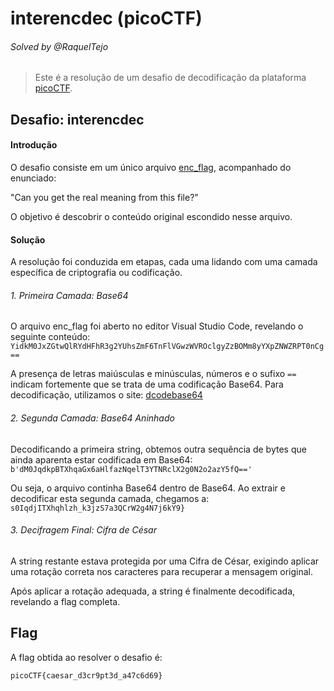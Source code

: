 # interencdec (picoCTF)  
###### Solved by @RaquelTejo
> Este é a resolução de um desafio de decodificação da plataforma [picoCTF](https://picoctf.org/).  

## Desafio: interencdec
#### Introdução  

O desafio consiste em um único arquivo [enc_flag](https://artifacts.picoctf.net/c_titan/108/enc_flag), acompanhado do enunciado:

"Can you get the real meaning from this file?"

O objetivo é descobrir o conteúdo original escondido nesse arquivo. 

 

#### Solução 

A resolução foi conduzida em etapas, cada uma lidando com uma camada específica de criptografia ou codificação.

###### 1. Primeira Camada: Base64

O arquivo enc_flag foi aberto no editor Visual Studio Code, revelando o seguinte conteúdo: `YidkM0JxZGtwQlRYdHFhR3g2YUhsZmF6TnFlVGwzWVROclgyZzBOMm8yYXpZNWZRPT0nCg==`

A presença de letras maiúsculas e minúsculas, números e o sufixo `==` indicam fortemente que se trata de uma codificação Base64.
Para decodificação, utilizamos o site: [dcodebase64](https://www.dcode.fr/code-base-64)
###### 2. Segunda Camada: Base64 Aninhado

Decodificando a primeira string, obtemos outra sequência de bytes que ainda aparenta estar codificada em Base64:
`b'dM0JqdkpBTXhqaGx6aHlfazNqelT3YTNRclX2g0N2o2azY5fQ=='`

Ou seja, o arquivo continha Base64 dentro de Base64. Ao extrair e decodificar esta segunda camada, chegamos a:
`s0IqdjITXhqhlzh_k3jzS7a3QCrW2g4N7j6kY9}`

###### 3. Decifragem Final: Cifra de César

A string restante estava protegida por uma Cifra de César, exigindo aplicar uma rotação correta nos caracteres para recuperar a mensagem original.

Após aplicar a rotação adequada, a string é finalmente decodificada, revelando a flag completa.

## Flag

A flag obtida ao resolver o desafio é:

    picoCTF{caesar_d3cr9pt3d_a47c6d69}



